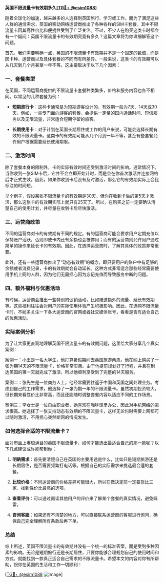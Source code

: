 **英国不限流量卡有效期多久[[TG💪+ @esim1088](https://t.me/s/esim1088)]**

随着全球化的加速，越来越多的人选择到英国旅行、学习或工作。而为了满足这些人群的通信需求，英国的移动网络运营商推出了各种各样的SIM卡套餐，其中不限流量卡因其高性价比和便捷性受到了广泛关注。不过，不少人在购买这类卡时都会有一个疑问：英国不限流量卡的有效期究竟有多久？这篇文章将为你详细解答这个问题。

首先，我们需要明确一点，英国的不限流量卡有效期并不是一个固定的数值，而是因卡种、运营商以及具体套餐的不同而有所差异。一般来说，这类卡的有效期可以从几天到几个月甚至一年不等。这主要取决于以下几个因素：

### 一、套餐类型

在英国，不同运营商提供的不限流量卡套餐种类繁多，价格和服务内容也各不相同。以常见的几种套餐为例：

- **短期旅行卡**：这种卡通常是为短期游客设计的，有效期一般为7天、14天或30天。例如，一些专门面向游客的套餐，会提供一定量的国内通话时间、短信服务以及无限流量，非常适合短期停留的旅客。
  
- **长期使用卡**：对于计划在英国长期居住或工作的用户来说，可能会选择长期有效的不限流量卡。这类卡的有效期可能从几个月到一年不等，甚至有些套餐允许用户根据需要延长使用期限。

### 二、激活时间

除了套餐本身的限制外，卡的实际有效时间还受到激活时间的影响。通常情况下，当你收到一张SIM卡后，它并不会立即开始计时，而是会在你首次激活并连接网络后才正式生效。因此，如果你收到卡后没有及时激活，那么它的有效期实际上会比标注的时间短。

举个例子，假设某张不限流量卡的有效期是30天，但你在收到卡后的第5天才激活，那么这张卡的有效期实际上就只有25天了。所以，在购买之前一定要确认清楚自己的使用计划，并尽量在收到卡后尽快激活。

### 三、运营商政策

不同的运营商对卡的有效期有不同的规定。有的运营商可能会要求用户定期充值以保持账户活跃，否则即使卡内还有余额也会被停用；而有的运营商则允许用户通过简单的操作来延长卡的有效期。因此，在选择运营商时，了解其具体的政策非常重要。

此外，还有一些运营商推出了“动态有效期”的概念，即只要用户的账户中有足够的余额或者消费记录，卡的有效期就会自动延长。这种方式非常适合那些经常需要使用手机上网的人群，因为他们无需担心因为忘记充值而导致服务中断的问题。

### 四、额外福利与优惠活动

有时候，运营商会推出一些特别的促销活动，比如赠送额外的流量、延长有效期等。这些福利往往会对用户的实际使用体验产生积极影响。因此，在选购不限流量卡时，不妨多关注一下各大运营商的官网或者社交媒体账号，看看是否有适合自己的优惠活动。

### 实际案例分析

为了让大家更直观地理解英国不限流量卡的有效期问题，这里给大家分享几个真实案例：

案例一：小王是一名大学生，他打算暑假期间去英国旅游两周。他在网上购买了一张为期14天的不限流量卡，价格非常实惠。由于他提前规划好了行程，并且在到达英国的第一天就完成了激活，所以他顺利享受到了完整的14天服务。

案例二：张先生是一位商务人士，他经常需要往返于中国和英国之间处理业务。考虑到自己的工作需求，他选择了一张为期一年的不限流量卡。虽然初期投资较大，但长期来看性价比非常高，而且还能随时调整套餐内容以适应不同的工作场景。

案例三：李女士是一位自由职业者，她喜欢在咖啡馆里办公，因此对手机网络的需求很高。她选择了一张支持动态有效期的不限流量卡，这样无论何时需要上网都可以随时激活，不用担心突然断网的情况发生。

### 如何选择合适的不限流量卡？

面对市面上琳琅满目的英国不限流量卡，如何才能选出最适合自己的那一款呢？以下几点建议或许能帮到你：

1. **明确需求**：首先要清楚自己在英国的主要用途是什么，比如只是短期旅游还是长期居住，是否需要频繁打电话等。根据自己的实际需求来挑选最合适的套餐。

2. **比较价格**：不同运营商的价格差异可能很大，所以在做决定前一定要货比三家，找到性价比最高的选项。

3. **查看评价**：可以通过阅读其他用户的评价来了解某个套餐的真实情况，避免踩雷。

4. **咨询客服**：如果还有不清楚的地方，可以直接联系运营商的客服进行询问，确保自己完全理解所有条款后再下单。

### 总结

综上所述，英国不限流量卡的有效期并没有一个统一的标准答案，而是受到多种因素的影响。无论是短期旅行还是长期居住，只要你能够合理规划自己的使用时间和方式，就能找到一款真正适合自己需求的不限流量卡。希望本文的内容对你有所帮助，祝你在英国的生活和工作一切顺利！

[[TG💪+ @esim1088](https://t.me/s/esim1088) ![Image](https://i.postimg.cc/4NQfJmqS/Snipaste-2025-05-13-00-14-12.png)]